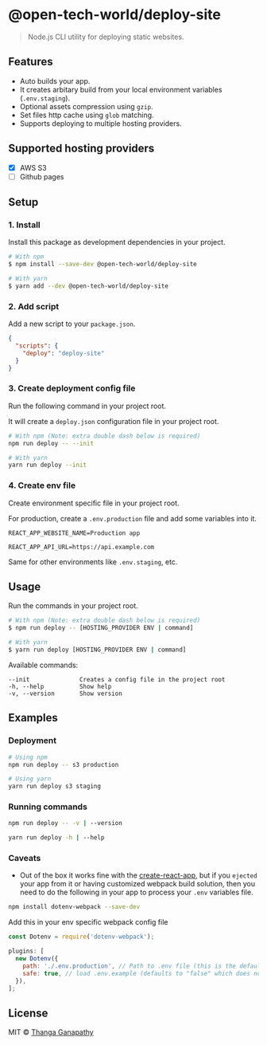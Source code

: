 # @open-tech-world/deploy-site

> Node.js CLI utility for deploying static websites.

## Features

- Auto builds your app.
- It creates arbitary build from your local environment variables (`.env.staging`).
- Optional assets compression using `gzip`.
- Set files http cache using `glob` matching.
- Supports deploying to multiple hosting providers.

## Supported hosting providers

- [x] AWS S3
- [ ] Github pages

## Setup

### 1. Install

Install this package as development dependencies in your project.

```bash
# With npm
$ npm install --save-dev @open-tech-world/deploy-site

# With yarn
$ yarn add --dev @open-tech-world/deploy-site
```

### 2. Add script

Add a new script to your `package.json`.

```json
{
  "scripts": {
    "deploy": "deploy-site"
  }
}
```

### 3. Create deployment config file

Run the following command in your project root.

It will create a `deploy.json` configuration file in your project root.

```bash
# With npm (Note: extra double dash below is required)
npm run deploy -- --init

# With yarn
yarn run deploy --init
```

### 4. Create env file

Create environment specific file in your project root.

For production, create a `.env.production` file and add some variables into it.

```
REACT_APP_WEBSITE_NAME=Production app

REACT_APP_API_URL=https://api.example.com
```

Same for other environments like `.env.staging`, etc.

## Usage

Run the commands in your project root.

```bash
# With npm (Note: extra double dash below is required)
$ npm run deploy -- [HOSTING_PROVIDER ENV | command]

# With yarn
$ yarn run deploy [HOSTING_PROVIDER ENV | command]
```

Available commands:

    --init              Creates a config file in the project root
    -h, --help          Show help
    -v, --version       Show version

## Examples

### Deployment

```bash
# Using npm
npm run deploy -- s3 production

# Using yarn
yarn run deploy s3 staging
```

### Running commands

```bash
npm run deploy -- -v | --version
```

```bash
yarn run deploy -h | --help
```

### Caveats

- Out of the box it works fine with the [create-react-app](https://facebook.github.io/create-react-app/), but if you `ejected` your app from it or having customized webpack build solution, then you need to do the following in your app to process your `.env` variables file.

```bash
npm install dotenv-webpack --save-dev
```

Add this in your env specific webpack config file

```js
const Dotenv = require('dotenv-webpack');

plugins: [
  new Dotenv({
    path: './.env.production', // Path to .env file (this is the default)
    safe: true, // load .env.example (defaults to "false" which does not use dotenv-safe)
  }),
];
```

## License

MIT © [Thanga Ganapathy](https://github.com/ganapathy888)
